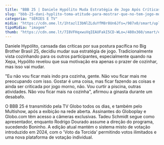 ```yaml
---
title: "BBB 25 | Daniele Hypólito Muda Estratégia de Jogo Após Críticas de Adversários"
slug: "bbb-25-dani-hyplito-toma-atitude-para-mostrar-que-no-tem-jogo-morno"
categoria: "SÉRIES E TV"
midia: "https://cdn.ome.lt/1htazlI3bNlZLduYfM8r8Un6Jfs=/987x0/smart/uploads/conteudo/fotos/bbb25-daniele-hypolito-atitude.jpg"
tipoMidia: "imagem"
thumb: "https://cdn.ome.lt/7I8VFHqxwuVqIEAUFakI5CD-WLo=/480x360/smart/extras/conteudos/bbb25-daniele-hypolito-atitude-peq.jpg"
---
```


Daniele Hypólito, cansada das críticas por sua postura pacífica no Big Brother Brasil 25, decidiu mudar sua estratégia de jogo. Tradicionalmente vista cozinhando para os outros participantes, especialmente quando na Xepa, Hypólito revelou que sua motivação era apenas o prazer de cozinhar, mas isso vai mudar.

"Eu não vou ficar mais indo pra cozinha, gente. Não vou ficar mais me preocupando com isso. Gostar é uma coisa, mas ficar fazendo as coisas e ainda ser criticada por jogo morno, não. Vou curtir a piscina, outras atividades. Não vou ficar mais na cozinha", afirmou a ginasta durante um desabafo.

O BBB 25 é transmitido pela TV Globo todos os dias, e também pelo Multishow, após a exibição na rede aberta. Assinantes do Globoplay e Globo.com têm acesso a câmeras exclusivas. Tadeu Schmidt segue como apresentador, enquanto Rodrigo Dourado assume a direção do programa, sucedendo Boninho. A edição atual mantém o sistema misto de votação introduzido em 2024, com o 'Voto da Torcida' permitindo votos ilimitados e uma nova plataforma de votação individual.